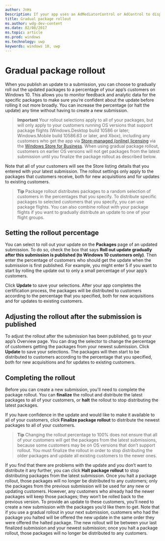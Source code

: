 ---author: JnHsDescription: If your app uses an AdMediatorControl or AdControl to display banner ads, you could increase your ad fill rate and revenue by showing Microsoft affiliate ads in your app.title: Gradual package rolloutms.author: wdg-dev-contentms.date: 02/08/2017ms.topic: articlems.prod: windowsms.technology: uwpkeywords: windows 10, uwp---# Gradual package rolloutWhen you publish an update to a submission, you can choose to gradually roll out the updated packages to a percentage of your app’s customers on Windows 10. This allows you to monitor feedback and analytic data for the specific packages to make sure you’re confident about the update before rolling it out more broadly. You can increase the percentage (or halt the update) any time without having to create a new submission. > **Important** Your rollout selections apply to all of your packages, but will only apply to your customers running OS versions that support package flights (Windows.Desktop build 10586 or later; Windows.Mobile build 10586.63 or later, and Xbox), including any customers who get the app via [Store-managed (online) licensing](organizational-licensing.md) via the [Windows Store for Business](https://www.microsoft.com/business-store). When using gradual package rollout, customers on earlier OS versions will not get packages from the latest submission until you finalize the package rollout as described below.Note that all of your customers will see the Store listing details that you entered with your latest submission. The rollout settings only apply to the packages that customers receive, both for new acquisitions and for updates to existing customers.> **Tip** Package rollout distributes packages to a random selection of customers in the percentages that you specify. To distribute specific packages to selected customers that you specify, you can use package flights.  You can also combine rollout with your package flights if you want to gradually distribute an update to one of your flight groups.## Setting the rollout percentageYou can select to roll out your update on the **Packages** page of an updated submission. To do so, check the box that says **Roll out update gradually after this submission is published (to Windows 10 customers only)**. Then enter the percentage of customers who should get the update when the submission is first published. For example, you might enter 5 if you want to start by rolling the update out to only a small percentage of your app’s customers.Click **Update** to save your selections. After your app completes the certification process, the packages will be distributed to customers according to the percentage that you specified, both for new acquisitions and for updates to existing customers.## Adjusting the rollout after the submission is publishedTo adjust the rollout after the submission has been published, go to your app’s Overview page. You can drag the selector to change the percentage of customers getting the packages from your newest submission. Click **Update** to save your selections. The packages will then start to be distributed to customers according to the percentage that you specified, both for new acquisitions and for updates to existing customers.## Completing the rolloutBefore you can create a new submission, you'll need to complete the package rollout. You can **finalize** the rollout and distribute the latest packages to all of your customers, or **halt** the rollout to stop distributing the latest packages.If you have confidence in the update and would like to make it available to all of your customers, click **Finalize package rollout** to distribute the newest packages to all of your customers.> **Tip** Changing the rollout percentage to 100% does not ensure that all of your customers will get the packages from the latest submissions, because some customers may be on OS versions that don’t support rollout. You must finalize the rollout in order to stop distributing the older packages and update all existing customers to the newer ones.If you find that there are problems with the update and you don’t want to distribute it any further, you can click **Halt package rollout** to stop distributing packages from the latest submission. Once you halt a package rollout, those packages will no longer be distributed to any customers; only the packages from the previous submission will be used for any new or updating customers. However, any customers who already had the newer packages will keep those packages; they won’t be rolled back to the previous version. To provide an update to these customers, you’ll need to create a new submission with the packages you’d like them to get. Note that if you use a gradual rollout in your next submission, customers who had the package you halted will be offered the new update in the same order they were offered the halted package. The new rollout will be between your last finalized submission and your newest submission; once you halt a package rollout, those packages will no longer be distributed to any customers.
